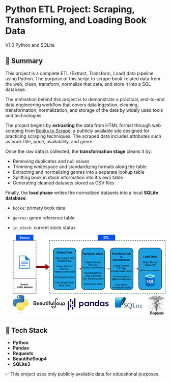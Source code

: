 # Python ETL Project: Scraping, Transforming, and Loading Book Data

V1.0 Python and SQLite

## 📌 Summary

This project is a complete ETL (Extract, Transform, Load) data pipeline using Python. The purpose of this script to scrape book-related data from the web, clean, transform, normalize that data, and store it into a SQL database.

The motivation behind this project is to demonstrate a practical, end-to-end data engineering workflow that covers data ingestion, cleaning, transformation, normalization, and storage of the data by widely used tools and technologies.

The project begins by **extracting** the data from HTML format through web scraping from [Books to Scrape](http://books.toscrape.com), a publicly available site designed for practicing scraping techniques. The scraped data includes attributes such as book title, price, availability, and genre.

Once the raw data is collected, the **transformation stage** cleans it by:

- Removing duplicates and null values  
- Trimming whitespace and standardizing formats along the table 
- Extracting and normalizing genres into a separate lookup table  
- Splitting book in stock information into it's own table  
- Generating cleaned datasets stored as CSV files

Finally, the **load phase** writes the normalized datasets into a local **SQLite database**.

- `books`: primary book data
- `genres`: genre reference table  
- `in_stock`: current stock status

  ![ETL Pipeline Diagram](v1_sqlite/docs/etl_figure.png)

## 🧰 Tech Stack
- **Python**
- **Pandas** 
- **Requests**
- **BeautifulSoup4**
- **SQLite3** 

✅ This project uses only publicly available data for educational purposes.
